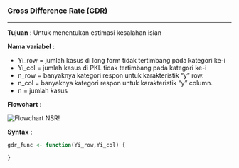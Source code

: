 ### Gross Difference Rate (GDR)
-------

**Tujuan** : 
Untuk menentukan estimasi kesalahan isian 

**Nama variabel** : 
- Yi_row  = jumlah kasus di long form tidak tertimbang pada kategori ke-i 
- Yi_col  = jumlah kasus di PKL tidak tertimbang pada kategori ke-i
- n_row = banyaknya kategori respon untuk karakteristik “y” row.
- n_col = banyaknya kategori respon untuk karakteristik “y” column.
- n = jumlah kasus

**Flowchart** : 

![Flowchart NSR!](/Pengolahan/GDR/GDR.jpg "GDR")


**Syntax** : 
```R
gdr_func <- function(Yi_row,Yi_col) {

}
```
